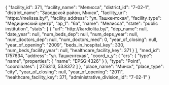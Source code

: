 {
    "facility_id": 371,
    "facility_name": "Мелисса",
    "district_id": "7-02-1",
    "district_name": "Заводской район, Минск",
    "facility_url": "https:\/\/melissa.by\/",
    "facility_address": "ул. Ташкентская",
    "facility_type": "Медицинский центр",
    "ap_1": "6а",
    "name": "Мелисса",
    "state": "public institution",
    "stats": [
        {
            "url": "http:\/\/kardiolita.by\/",
            "dep_name": null,
            "date_year": null,
            "num_beds_dep": null,
            "num_deps_year": null,
            "num_doctors_dep": null,
            "num_doctors_med": 0,
            "year_of_closing": null,
            "year_of_opening": "2009",
            "beds_in_hospital_key": 330,
            "num_beds_facility_year": null,
            "healthcare_facility_key": 371
        }
    ],
    "med_id": 1757634,
    "address": "ул. Ташкентская",
    "coord_x_y": {
        "crs": {
            "type": "name",
            "properties": {
                "name": "EPSG:4326"
            }
        },
        "type": "Point",
        "coordinates": [
            27.6313,
            53.8372
        ]
    },
    "place_name": "Минск",
    "place_type": "city",
    "year_of_closing": null,
    "year_of_opening": "2011",
    "healthcare_facility_key": 371,
    "administrative_division_id": "7-02-1"
}